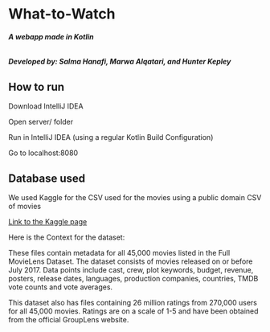 # What-to-Watch

###### **A webapp made in Kotlin**

##### Developed by: Salma Hanafi, Marwa Alqatari, and Hunter Kepley

## How to run

Download IntelliJ IDEA

Open server/ folder

Run in IntelliJ IDEA (using a regular Kotlin Build Configuration)

Go to localhost:8080
## Database used

We used Kaggle for the CSV used for the movies using a public domain CSV of movies

[Link to the Kaggle page](https://www.kaggle.com/rounakbanik/the-movies-dataset?select=movies_metadata.csv)

Here is the Context for the dataset:

These files contain metadata for all 45,000 movies listed in the Full MovieLens Dataset. The dataset consists of movies released on or before July 2017. Data points include cast, crew, plot keywords, budget, revenue, posters, release dates, languages, production companies, countries, TMDB vote counts and vote averages.

This dataset also has files containing 26 million ratings from 270,000 users for all 45,000 movies. Ratings are on a scale of 1-5 and have been obtained from the official GroupLens website.
